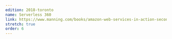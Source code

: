 ```yaml
---
edition: 2018-toronto
name: Serverless 360
link: https://www.manning.com/books/amazon-web-services-in-action-second-edition
stretch: true
order: 6
---
```

